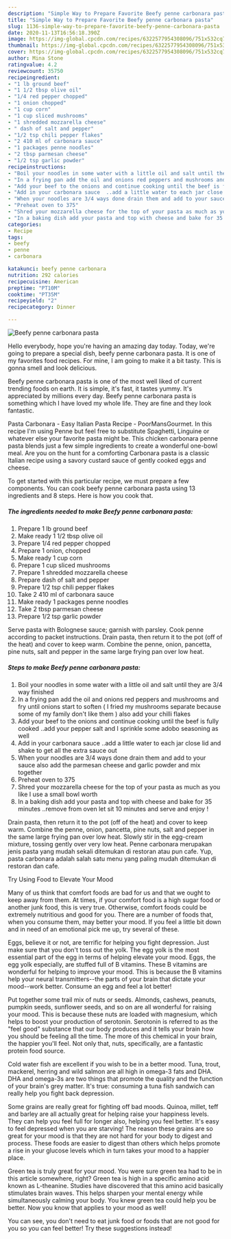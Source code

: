 ```yaml
---
description: "Simple Way to Prepare Favorite Beefy penne carbonara pasta"
title: "Simple Way to Prepare Favorite Beefy penne carbonara pasta"
slug: 1136-simple-way-to-prepare-favorite-beefy-penne-carbonara-pasta
date: 2020-11-13T16:56:18.390Z
image: https://img-global.cpcdn.com/recipes/6322577954308096/751x532cq70/beefy-penne-carbonara-pasta-recipe-main-photo.jpg
thumbnail: https://img-global.cpcdn.com/recipes/6322577954308096/751x532cq70/beefy-penne-carbonara-pasta-recipe-main-photo.jpg
cover: https://img-global.cpcdn.com/recipes/6322577954308096/751x532cq70/beefy-penne-carbonara-pasta-recipe-main-photo.jpg
author: Mina Stone
ratingvalue: 4.2
reviewcount: 35750
recipeingredient:
- "1 lb ground beef"
- "1 1/2 tbsp olive oil"
- "1/4 red pepper chopped"
- "1 onion chopped"
- "1 cup corn"
- "1 cup sliced mushrooms"
- "1 shredded mozzarella cheese"
- " dash of salt and pepper"
- "1/2 tsp chili pepper flakes"
- "2 410 ml of carbonara sauce"
- "1 packages penne noodles"
- "2 tbsp parmesan cheese"
- "1/2 tsp garlic powder"
recipeinstructions:
- "Boil your noodles in some water with a little oil and salt until they are 3/4 way finished"
- "In a frying pan add the oil and onions red peppers and mushrooms and fry until onions start to soften ( I fried my mushrooms separate because some of my family don&#39;t like them ) also add your chilli flakes"
- "Add your beef to the onions and continue cooking until the beef is fully cooked ..add your pepper salt and I sprinkle some adobo seasoning as well"
- "Add in your carbonara sauce  ..add a little water to each jar close lid and shake to get all the extra sauce out"
- "When your noodles are 3/4 ways done drain them and add to your sauce also add the parmesan cheese and garlic powder and mix together"
- "Preheat oven to 375"
- "Shred your mozzarella cheese for the top of your pasta as much as you like I use a small bowl worth"
- "In a baking dish add your pasta and top with cheese and bake for 35 minutes ..remove from oven let sit 10 minutes and serve and enjoy !"
categories:
- Recipe
tags:
- beefy
- penne
- carbonara

katakunci: beefy penne carbonara 
nutrition: 292 calories
recipecuisine: American
preptime: "PT10M"
cooktime: "PT35M"
recipeyield: "2"
recipecategory: Dinner

---
```



![Beefy penne carbonara pasta](https://img-global.cpcdn.com/recipes/6322577954308096/751x532cq70/beefy-penne-carbonara-pasta-recipe-main-photo.jpg)

Hello everybody, hope you're having an amazing day today. Today, we're going to prepare a special dish, beefy penne carbonara pasta. It is one of my favorites food recipes. For mine, I am going to make it a bit tasty. This is gonna smell and look delicious.

Beefy penne carbonara pasta is one of the most well liked of current trending foods on earth. It is simple, it's fast, it tastes yummy. It's appreciated by millions every day. Beefy penne carbonara pasta is something which I have loved my whole life. They are fine and they look fantastic.

Pasta Carbonara - Easy Italian Pasta Recipe - PoorMansGourmet. In this recipe I&#39;m using Penne but feel free to substitute Spaghetti, Linguine or whatever else your favorite pasta might be. This chicken carbonara penne pasta blends just a few simple ingredients to create a wonderful one-bowl meal. Are you on the hunt for a comforting Carbonara pasta is a classic Italian recipe using a savory custard sauce of gently cooked eggs and cheese.


To get started with this particular recipe, we must prepare a few components. You can cook beefy penne carbonara pasta using 13 ingredients and 8 steps. Here is how you cook that.

<!--inarticleads1-->

##### The ingredients needed to make Beefy penne carbonara pasta:

1. Prepare 1 lb ground beef
1. Make ready 1 1/2 tbsp olive oil
1. Prepare 1/4 red pepper chopped
1. Prepare 1 onion, chopped
1. Make ready 1 cup corn
1. Prepare 1 cup sliced mushrooms
1. Prepare 1 shredded mozzarella cheese
1. Prepare  dash of salt and pepper
1. Prepare 1/2 tsp chili pepper flakes
1. Take 2 410 ml of carbonara sauce
1. Make ready 1 packages penne noodles
1. Take 2 tbsp parmesan cheese
1. Prepare 1/2 tsp garlic powder


Serve pasta with Bolognese sauce; garnish with parsley. Cook penne according to packet instructions. Drain pasta, then return it to the pot (off of the heat) and cover to keep warm. Combine the penne, onion, pancetta, pine nuts, salt and pepper in the same large frying pan over low heat. 

<!--inarticleads2-->

##### Steps to make Beefy penne carbonara pasta:

1. Boil your noodles in some water with a little oil and salt until they are 3/4 way finished
1. In a frying pan add the oil and onions red peppers and mushrooms and fry until onions start to soften ( I fried my mushrooms separate because some of my family don&#39;t like them ) also add your chilli flakes
1. Add your beef to the onions and continue cooking until the beef is fully cooked ..add your pepper salt and I sprinkle some adobo seasoning as well
1. Add in your carbonara sauce  ..add a little water to each jar close lid and shake to get all the extra sauce out
1. When your noodles are 3/4 ways done drain them and add to your sauce also add the parmesan cheese and garlic powder and mix together
1. Preheat oven to 375
1. Shred your mozzarella cheese for the top of your pasta as much as you like I use a small bowl worth
1. In a baking dish add your pasta and top with cheese and bake for 35 minutes ..remove from oven let sit 10 minutes and serve and enjoy !


Drain pasta, then return it to the pot (off of the heat) and cover to keep warm. Combine the penne, onion, pancetta, pine nuts, salt and pepper in the same large frying pan over low heat. Slowly stir in the egg-cream mixture, tossing gently over very low heat. Penne carbonara merupakan jenis pasta yang mudah sekali ditemukan di restoran atau pun cafe. Yup, pasta carbonara adalah salah satu menu yang paling mudah ditemukan di restoran dan cafe. 

Try Using Food to Elevate Your Mood


Many of us think that comfort foods are bad for us and that we ought to keep away from them. At times, if your comfort food is a high sugar food or another junk food, this is very true. Otherwise, comfort foods could be extremely nutritious and good for you. There are a number of foods that, when you consume them, may better your mood. If you feel a little bit down and in need of an emotional pick me up, try several of these.

Eggs, believe it or not, are terrific for helping you fight depression. Just make sure that you don't toss out the yolk. The egg yolk is the most essential part of the egg in terms of helping elevate your mood. Eggs, the egg yolk especially, are stuffed full of B vitamins. These B vitamins are wonderful for helping to improve your mood. This is because the B vitamins help your neural transmitters--the parts of your brain that dictate your mood--work better. Consume an egg and feel a lot better!

Put together some trail mix of nuts or seeds. Almonds, cashews, peanuts, pumpkin seeds, sunflower seeds, and so on are all wonderful for raising your mood. This is because these nuts are loaded with magnesium, which helps to boost your production of serotonin. Serotonin is referred to as the "feel good" substance that our body produces and it tells your brain how you should be feeling all the time. The more of this chemical in your brain, the happier you'll feel. Not only that, nuts, specifically, are a fantastic protein food source.

Cold water fish are excellent if you wish to be in a better mood. Tuna, trout, mackerel, herring and wild salmon are all high in omega-3 fats and DHA. DHA and omega-3s are two things that promote the quality and the function of your brain's grey matter. It's true: consuming a tuna fish sandwich can really help you fight back depression. 

Some grains are really great for fighting off bad moods. Quinoa, millet, teff and barley are all actually great for helping raise your happiness levels. They can help you feel full for longer also, helping you feel better. It's easy to feel depressed when you are starving! The reason these grains are so great for your mood is that they are not hard for your body to digest and process. These foods are easier to digest than others which helps promote a rise in your glucose levels which in turn takes your mood to a happier place.

Green tea is truly great for your mood. You were sure green tea had to be in this article somewhere, right? Green tea is high in a specific amino acid known as L-theanine. Studies have discovered that this amino acid basically stimulates brain waves. This helps sharpen your mental energy while simultaneously calming your body. You knew green tea could help you be better. Now you know that applies to your mood as well!

You can see, you don't need to eat junk food or foods that are not good for you so you can feel better! Try  these suggestions  instead!

